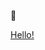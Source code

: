 <style>
  .site-footer-credits {
  display: none;
}
</style>

🥇

[Hello!](/jekyll-blog/2025/10/25/hello-blog.html)
